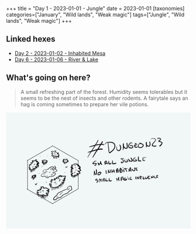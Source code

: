 +++
title = "Day 1 - 2023-01-01 - Jungle"
date = 2023-01-01
[taxonomies]
categories=["January", "Wild lands", "Weak magic"]
tags=["Jungle", "Wild lands", "Weak magic"]
+++

## Linked hexes

- [Day 2 - 2023-01-02 - Inhabited Mesa](../day-2)
- [Day 6 - 2023-01-06 - River & Lake](../day-6)

## What's going on here?
> A small refreshing part of the forest. Humidity seems tolerables but it seems to be the nest of insects and other rodents. A fairytale says an hag is coming sometimes to prepare her vile potions.

![day1](../day1.jpeg)
